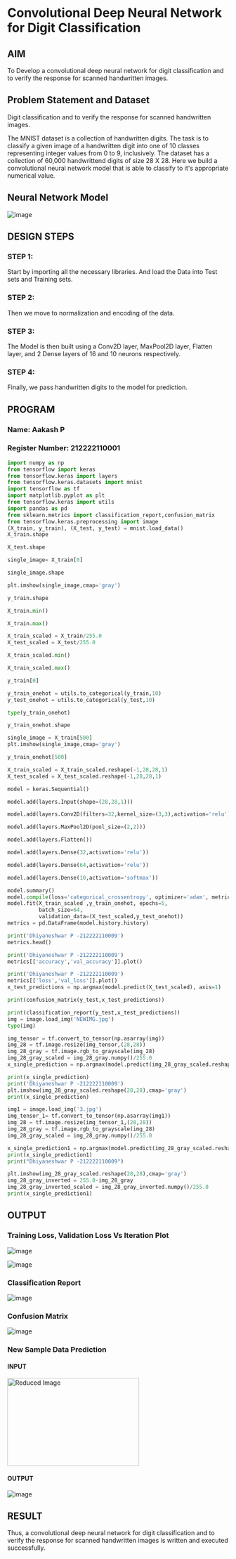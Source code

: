 # Convolutional Deep Neural Network for Digit Classification

## AIM

To Develop a convolutional deep neural network for digit classification and to verify the response for scanned handwritten images.

## Problem Statement and Dataset
Digit classification and to verify the response for scanned handwritten images.

The MNIST dataset is a collection of handwritten digits. The task is to classify a given image of a handwritten digit into one of 10 classes representing integer values from 0 to 9, inclusively. The dataset has a collection of 60,000 handwrittend digits of size 28 X 28. Here we build a convolutional neural network model that is able to classify to it's appropriate numerical value.

## Neural Network Model

![image](https://github.com/aldrinlijo04/mnist-classification/assets/118544279/eef099d4-ccf0-4148-8d61-3cbe8c06ac37)

## DESIGN STEPS

### STEP 1:
Start by importing all the necessary libraries. And load the Data into Test sets and Training sets.

### STEP 2:
Then we move to normalization and encoding of the data.

### STEP 3:
The Model is then built using a Conv2D layer, MaxPool2D layer, Flatten layer, and 2 Dense layers of 16 and 10 neurons respectively.

### STEP 4:
Finally, we pass handwritten digits to the model for prediction.

## PROGRAM

### Name: Aakash P
### Register Number: 212222110001
```python
import numpy as np
from tensorflow import keras
from tensorflow.keras import layers
from tensorflow.keras.datasets import mnist
import tensorflow as tf
import matplotlib.pyplot as plt
from tensorflow.keras import utils
import pandas as pd
from sklearn.metrics import classification_report,confusion_matrix
from tensorflow.keras.preprocessing import image
(X_train, y_train), (X_test, y_test) = mnist.load_data()
X_train.shape

X_test.shape

single_image= X_train[0]

single_image.shape

plt.imshow(single_image,cmap='gray')

y_train.shape

X_train.min()

X_train.max()

X_train_scaled = X_train/255.0
X_test_scaled = X_test/255.0

X_train_scaled.min()

X_train_scaled.max()

y_train[0]

y_train_onehot = utils.to_categorical(y_train,10)
y_test_onehot = utils.to_categorical(y_test,10)

type(y_train_onehot)

y_train_onehot.shape

single_image = X_train[500]
plt.imshow(single_image,cmap='gray')

y_train_onehot[500]

X_train_scaled = X_train_scaled.reshape(-1,28,28,1)
X_test_scaled = X_test_scaled.reshape(-1,28,28,1)

model = keras.Sequential()

model.add(layers.Input(shape=(28,28,1)))

model.add(layers.Conv2D(filters=32,kernel_size=(3,3),activation='relu'))

model.add(layers.MaxPool2D(pool_size=(2,2)))

model.add(layers.Flatten())

model.add(layers.Dense(32,activation='relu'))

model.add(layers.Dense(64,activation='relu'))

model.add(layers.Dense(10,activation='softmax'))

model.summary()
model.compile(loss='categorical_crossentropy', optimizer='adam', metrics=['accuracy'])
model.fit(X_train_scaled ,y_train_onehot, epochs=5,
          batch_size=64,
          validation_data=(X_test_scaled,y_test_onehot))
metrics = pd.DataFrame(model.history.history)

print('Dhiyaneshwar P -212222110009')
metrics.head()

print('Dhiyaneshwar P -212222110009')
metrics[['accuracy','val_accuracy']].plot()

print('Dhiyaneshwar P -212222110009')
metrics[['loss','val_loss']].plot()
x_test_predictions = np.argmax(model.predict(X_test_scaled), axis=1)

print(confusion_matrix(y_test,x_test_predictions))

print(classification_report(y_test,x_test_predictions))
img = image.load_img('NEWIMG.jpg')
type(img)

img_tensor = tf.convert_to_tensor(np.asarray(img))
img_28 = tf.image.resize(img_tensor,(28,28))
img_28_gray = tf.image.rgb_to_grayscale(img_28)
img_28_gray_scaled = img_28_gray.numpy()/255.0
x_single_prediction = np.argmax(model.predict(img_28_gray_scaled.reshape(1,28,28,1)),axis=1)

print(x_single_prediction)
print('Dhiyaneshwar P -212222110009')
plt.imshow(img_28_gray_scaled.reshape(28,28),cmap='gray')
print(x_single_prediction)

img1 = image.load_img('3.jpg')
img_tensor_1= tf.convert_to_tensor(np.asarray(img1))
img_28 = tf.image.resize(img_tensor_1,(28,28))
img_28_gray = tf.image.rgb_to_grayscale(img_28)
img_28_gray_scaled = img_28_gray.numpy()/255.0

x_single_prediction1 = np.argmax(model.predict(img_28_gray_scaled.reshape(1,28,28,1)),axis=1)
print(x_single_prediction1)
print("Dhiyaneshwar P -212222110009")

plt.imshow(img_28_gray_scaled.reshape(28,28),cmap='gray')
img_28_gray_inverted = 255.0-img_28_gray
img_28_gray_inverted_scaled = img_28_gray_inverted.numpy()/255.0
print(x_single_prediction1)
````
## OUTPUT

### Training Loss, Validation Loss Vs Iteration Plot
![image](https://github.com/user-attachments/assets/5ffdf2ca-64fa-4eaf-8e1a-75764e2599af)

![image](https://github.com/user-attachments/assets/07e4ed06-763f-4ca9-bc85-0336d545b9d4)


### Classification Report
![image](https://github.com/user-attachments/assets/ce38d327-fc88-4fe3-806d-98597ec8f9d7)


### Confusion Matrix
![image](https://github.com/user-attachments/assets/ef3a809b-3631-45fa-ad1d-24c6d03bb8a0)


### New Sample Data Prediction
#### INPUT
<img src="https://github.com/user-attachments/assets/022e4cb3-ac9f-4424-bfdd-32645371e211" width="300" height="200" alt="Reduced Image">

#### OUTPUT
![image](https://github.com/user-attachments/assets/a612b238-0a2b-4d07-af58-33ddc89e16c4)

## RESULT
Thus, a convolutional deep neural network for digit classification and to verify the response for scanned handwritten images is written and executed successfully.
